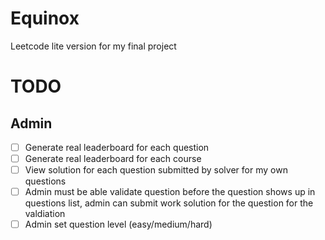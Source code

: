 # Equinox
Leetcode lite version for my final project

# TODO
## Admin
- [ ] Generate real leaderboard for each question
- [ ] Generate real leaderboard for each course
- [ ] View solution for each question submitted by solver for my own questions
- [ ] Admin must be able validate question before the question shows up in questions list, admin can submit work solution for the question for the valdiation
- [ ] Admin set question level (easy/medium/hard)